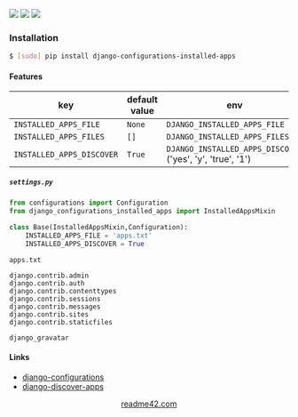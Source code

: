 <!--
https://readme42.com
-->


[![](https://img.shields.io/pypi/v/django-configurations-installed-apps.svg?maxAge=3600)](https://pypi.org/project/django-configurations-installed-apps/)
[![](https://img.shields.io/badge/License-Unlicense-blue.svg?longCache=True)](https://unlicense.org/)
[![](https://github.com/andrewp-as-is/django-configurations-installed-apps.py/workflows/tests42/badge.svg)](https://github.com/andrewp-as-is/django-configurations-installed-apps.py/actions)

### Installation
```bash
$ [sudo] pip install django-configurations-installed-apps
```

#### Features
key  | default value  | env
-|-|-
`INSTALLED_APPS_FILE` | `None` | `DJANGO_INSTALLED_APPS_FILE`
`INSTALLED_APPS_FILES` | `[]` | `DJANGO_INSTALLED_APPS_FILES`
`INSTALLED_APPS_DISCOVER` | `True` | `DJANGO_INSTALLED_APPS_DISCOVER`  ('yes', 'y', 'true', '1')

##### `settings.py`
```python
from configurations import Configuration
from django_configurations_installed_apps import InstalledAppsMixin

class Base(InstalledAppsMixin,Configuration):
    INSTALLED_APPS_FILE = 'apps.txt'
    INSTALLED_APPS_DISCOVER = True
```

`apps.txt`
```
django.contrib.admin
django.contrib.auth
django.contrib.contenttypes
django.contrib.sessions
django.contrib.messages
django.contrib.sites
django.contrib.staticfiles

django_gravatar
```

#### Links
+   [django-configurations](https://github.com/jazzband/django-configurations)
+   [django-discover-apps](https://pypi.org/project/django-discover-apps/)

<p align="center">
    <a href="https://readme42.com/">readme42.com</a>
</p>
